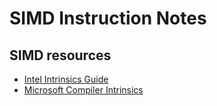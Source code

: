 # SIMD Instruction Notes

## SIMD resources

* [Intel Intrinsics Guide](https://software.intel.com/sites/landingpage/IntrinsicsGuide/)
* [Microsoft Compiler Intrinsics](https://docs.microsoft.com/en-us/cpp/intrinsics/compiler-intrinsics?view=vs-2017)

